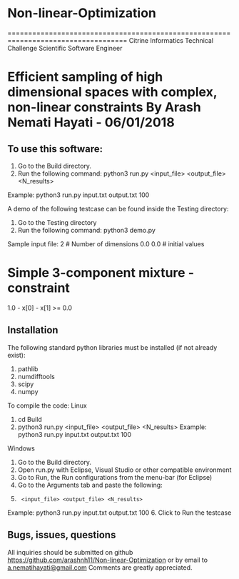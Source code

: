 # Non-linear-Optimization
===================================================================================
Citrine Informatics Technical Challenge
Scientific Software Engineer

Efficient sampling of high dimensional spaces with complex, non-linear constraints
By Arash Nemati Hayati - 06/01/2018
===================================================================================

To use this software:
------------------------------------
1. Go to the Build directory.
2. Run the following command:
python3 run.py <input_file> <output_file> <N_results>

Example:
python3 run.py input.txt output.txt 100

A demo of the following testcase can be found inside the Testing directory:
1. Go to the Testing directory
2. Run the following command:
python3 demo.py

Sample input file:
2 # Number of dimensions
0.0 0.0 # initial values
# Simple 3-component mixture - constraint
1.0 - x[0] - x[1] >= 0.0

Installation
--------------------------
The following standard python libraries must be installed (if not already exist):
1. pathlib
2. numdifftools
3. scipy
4. numpy

To compile the code:
Linux
1. cd Build
2. python3 run.py <input_file> <output_file> <N_results>
Example: python3 run.py input.txt output.txt 100

Windows
1. Go to the Build directory.
2. Open run.py with Eclipse, Visual Studio or other compatible environment 
3. Go to Run, the Run configurations from the menu-bar (for Eclipse)
4. Go to the Arguments tab and paste the following:
5. 		<input_file> <output_file> <N_results>
Example: python3 run.py input.txt output.txt 100
6. Click to Run the testcase

Bugs, issues, questions
-------------------------------
All inquiries should be submitted on github https://github.com/arashnh11/Non-linear-Optimization
or by email to a.nematihayati@gmail.com
Comments are greatly appreciated.

